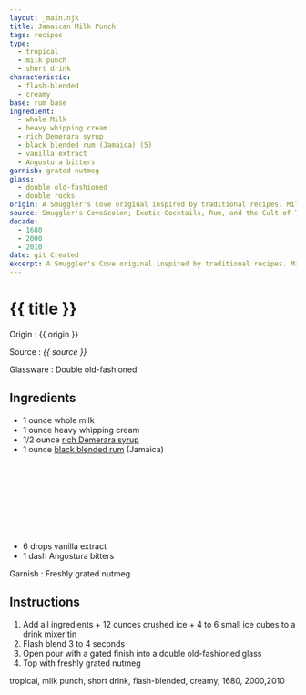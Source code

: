 ```yaml
---
layout: _main.njk
title: Jamaican Milk Punch
tags: recipes
type:
  - tropical
  - milk punch
  - short drink
characteristic:
  - flash-blended
  - creamy
base: rum base
ingredient:
  - whole Milk
  - heavy whipping cream
  - rich Demerara syrup
  - black blended rum (Jamaica) (5)
  - vanilla extract
  - Angostura bitters
garnish: grated nutmeg
glass:
  - double old-fashioned
  - double rocks
origin: A Smuggler's Cove original inspired by traditional recipes. Milk punches were first described in 1688 by travel writer William Sacheverell. According to David Wondrich, the earliest recorded recipe for milk punch comes from a 1711 cookbook.
source: Smuggler's Cove&colon; Exotic Cocktails, Rum, and the Cult of Tiki
decade:
  - 1680
  - 2000
  - 2010
date: git Created
excerpt: A Smuggler's Cove original inspired by traditional recipes. Milk punches were first described in 1688 by travel writer William Sacheverell. According to David Wondrich, the earliest recorded recipe for milk punch comes from a 1711 cookbook.
---
```

<!-- markdownlint-disable MD025 -->
# {{ title }}
<!-- markdownlint-enable MD025 -->

Origin
  : {{ origin }}

Source
  : <cite><span data-pagefind-filter="Source">{{ source }}</span></cite>

Glassware
  : <span data-pagefind-filter="Glassware">Double old-fashioned</span>

## Ingredients

* 1 ounce whole milk
* 1 ounce heavy whipping cream
* 1/2 ounce [rich Demerara syrup](/mixes/2-1-simple-syrup)
* 1 ounce [black blended rum](/rums/11-rum-black-blended/) (Jamaica)<icon-l space="1em" class="bigger" label="(5)"><span class="with-icon"><svg class="icon"><use href="/assets/images/icons/circle-5.svg#circle-5"></use></svg></span></icon-l>
* 6 drops vanilla extract
* 1 dash Angostura bitters

Garnish
  : Freshly grated nutmeg

## Instructions

1. Add all ingredients + 12 ounces crushed ice + 4 to 6 small ice cubes to a drink mixer tin
2. Flash blend 3 to 4 seconds
3. Open pour with a gated finish into a double old-fashioned glass
4. Top with freshly grated nutmeg

<div
  data-pagefind-filter="
  "
>
</div>

<div
  class="sr-only"
  data-cat[0]="Drink"
  data-type[0]="Tropical"
  data-type[1]="Milk punch"
  data-type[2]="Short drink"
  data-char[0]="Flash-blended"
  data-char[1]="Creamy"
  data-base[0]="Rum/Cane spirits"
  data-ingredient[0]="Milk, whole"
  data-ingredient[1]="Cream, heavy whipping"
  data-ingredient[2]="Rich Demerara syrup"
  data-ingredient[3]="Black blended rum [5]"
  data-ingredient[4]="Black blended rum (Jamaica) [5]"
  data-ingredient[5]="Vanilla extract"
  data-ingredient[6]="Angostura bitters"
  data-pantry[0]="Milk, whole"
  data-pantry[1]="Cream, heavy whipping"
  data-pantry[2]="Vanilla extract"
  data-pantry[3]="Nutmeg, grated"
  data-syrup[0]="Rich Demerara syrup"
  data-liquor[0]="Black blended rum [5]"
  data-liquor[1]="Black blended rum (Jamaica) [5]"
  data-bitters[0]="Angostura bitters"
  data-origin[0]="Smuggler’s Cove"
  data-origin[1]="Traditional"
  data-garnish[0]="Nutmeg, grated"
  data-glass[0]="Double rocks"
  data-decade[0]="1680"
  data-decade[1]="2000"
  data-decade[2]="2010"
  data-pagefind-filter="
    Category[data-cat[0]],
    Type[data-type[0]],
    Type[data-type[1]],
    Type[data-type[2]],
    Characteristic[data-char[0]],
    Characteristic[data-char[1]],
    Base[data-base[0]],
    Ingredient[data-ingredient[0]],
    Ingredient[data-ingredient[1]],
    Ingredient[data-ingredient[2]],
    Ingredient[data-ingredient[3]],
    Ingredient[data-ingredient[4]],
    Ingredient[data-ingredient[5]],
    Ingredient[data-ingredient[6]],
    Pantry[data-pantry[0]],
    Pantry[data-pantry[1]],
    Pantry[data-pantry[2]],
    Pantry[data-pantry[3]],
    Syrup[data-syrup[0]],
    Liquor[data-liquor[0]],
    Liquor[data-liquor[1]],
    Bitters[data-bitters[0]],
    Origin[data-origin[0]],
    Origin[data-origin[1]],
    Garnish[data-garnish[0]],
    Glassware[data-glass[0]],
    Decade[data-decade[0]],
    Decade[data-decade[1]],
    Decade[data-decade[2]]
  "
>
</div>

<div class="keywords" aria-hidden>tropical, milk punch, short drink, flash-blended, creamy, 1680, 2000,2010</div>
